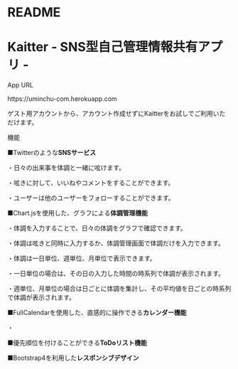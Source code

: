 # README

<h1>Kaitter - SNS型自己管理情報共有アプリ -</h1>

<p>App URL</p>
<p>https://uminchu-com.herokuapp.com</p>

<p>ゲスト用アカウントから、アカウント作成せずにKaitterをお試しでご利用いただけます。</p>

<p>機能</p>

<p>■Twitterのような<strong>SNSサービス</strong><p>
  <p>・日々の出来事を体調と一緒に呟けます。</p>
  <p>・呟きに対して、いいねやコメントをすることができます。</p>
  <p>・ユーザーは他のユーザーをフォローすることができます。</p>

<p>■Chart.jsを使用した、グラフによる<strong>体調管理機能</strong></p>
  <p>・体調を入力することで、日々の体調をグラフで確認できます。</p>
  <p>・体調は呟きと同時に入力するか、体調管理画面で体調だけを入力できます。</p>
  <p>・体調は一日単位、週単位、月単位で表示できます。</p>
  <p>・一日単位の場合は、その日の入力した時間の時系列で体調が表示されます。</p>
  <p>・週単位、月単位の場合は日ごとに体調を集計し、その平均値を日ごとの時系列で体調が表示されます。</p>

<p>■FullCalendarを使用した、直感的に操作できる<strong>カレンダー機能</strong></p>
  ・

<p>■優先順位を付けることができる<strong>ToDoリスト機能</strong></p>

<p>■Bootstrap4を利用した<strong>レスポンシブデザイン</strong></p>
